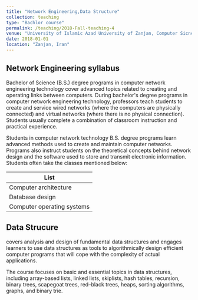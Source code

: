 ```yaml
---
title: "Network Engineering,Data Structure"
collection: teaching
type: "Bachlor course"
permalink: /teaching/2018-Fall-teaching-4
venue: "University of Islamic Azad University of Zanjan, Computer Sicnce Department"
date: 2018-01-01
location: "Zanjan, Iran"
---
```


## Network Engineering syllabus

Bachelor of Science (B.S.) degree programs in computer network engineering technology cover advanced topics related to creating and operating links between computers. During bachelor's degree programs in computer network engineering technology, professors teach students to create and service wired networks (where the computers are physically connected) and virtual networks (where there is no physical connection). Students usually complete a combination of classroom instruction and practical experience.

Students in computer network technology B.S. degree programs learn advanced methods used to create and maintain computer networks. Programs also instruct students on the theoretical concepts behind network design and the software used to store and transmit electronic information. Students often take the classes mentioned below:

List |
------------ |
Computer architecture |
Database design |
Computer operating systems |

 
## Data Strucure
covers analysis and design of fundamental data structures and engages learners to use data structures as tools to algorithmically design efficient computer programs that will cope with the complexity of actual applications.

The course focuses on basic and essential topics in data structures, including array-based lists, linked lists, skiplists, hash tables, recursion, binary trees, scapegoat trees, red–black trees, heaps, sorting algorithms, graphs, and binary trie.
